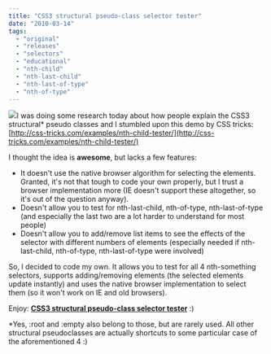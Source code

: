 ```yaml
---
title: "CSS3 structural pseudo-class selector tester"
date: "2010-03-14"
tags:
  - "original"
  - "releases"
  - "selectors"
  - "educational"
  - "nth-child"
  - "nth-last-child"
  - "nth-last-of-type"
  - "nth-of-type"
---
```


[![](images/Screen-shot-2011-09-20-at-14.13.13--300x187.png)](images/Screen-shot-2011-09-20-at-14.13.13-.png)I was doing some research today about how people explain the CSS3 structural\* pseudo classes and I stumbled upon this demo by CSS tricks: [http://css-tricks.com/examples/nth-child-tester/](http://css-tricks.com/examples/nth-child-tester/)

I thought the idea is **awesome**, but lacks a few features:

- It doesn't use the native browser algorithm for selecting the elements. Granted, it's not that tough to code your own properly, but I trust a browser implementation more (IE doesn't support these altogether, so it's out of the question anyway).
- Doesn't allow you to test for nth-last-child, nth-of-type, nth-last-of-type (and especially the last two are a lot harder to understand for most people)
- Doesn't allow you to add/remove list items to see the effects of the selector with different numbers of elements (especially needed if nth-last-child, nth-of-type, nth-last-of-type were involved)

So, I decided to code my own. It allows you to test for all 4 nth-something selectors, supports adding/removing elements (the selected elements update instantly) and uses the native browser implementation to select them (so it won't work on IE and old browsers).

Enjoy: [**CSS3 structural pseudo-class selector tester**](http://lea.verou.me/demos/nth.html) :)

\*Yes, :root and :empty also belong to those, but are rarely used. All other structural pseudoclasses are actually shortcuts to some particular case of the aforementioned 4 :)
